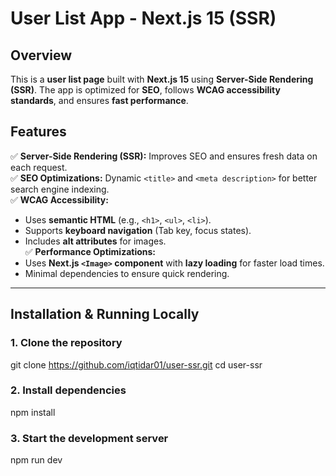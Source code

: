 # **User List App - Next.js 15 (SSR)**  

## **Overview**  
This is a **user list page** built with **Next.js 15** using **Server-Side Rendering (SSR)**. The app is optimized for **SEO**, follows **WCAG accessibility standards**, and ensures **fast performance**.  

## **Features**  
✅ **Server-Side Rendering (SSR):** Improves SEO and ensures fresh data on each request.  
✅ **SEO Optimizations:** Dynamic `<title>` and `<meta description>` for better search engine indexing.  
✅ **WCAG Accessibility:**  
   - Uses **semantic HTML** (e.g., `<h1>`, `<ul>`, `<li>`).  
   - Supports **keyboard navigation** (Tab key, focus states).  
   - Includes **alt attributes** for images.  
✅ **Performance Optimizations:**  
   - Uses **Next.js `<Image>` component** with **lazy loading** for faster load times.  
   - Minimal dependencies to ensure quick rendering.  

---

## **Installation & Running Locally**  

### **1. Clone the repository**

git clone https://github.com/iqtidar01/user-ssr.git
cd user-ssr

### **2. Install dependencies**
npm install

### **3. Start the development server**
npm run dev